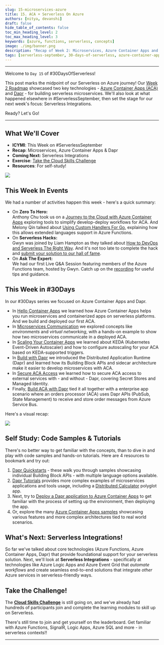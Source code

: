 ```yaml
---
slug: 15-microservices-azure
title: 15. ACA + Serverless On Azure
authors: [nitya, devanshi]
draft: false
hide_table_of_contents: false
toc_min_heading_level: 2
toc_max_heading_level: 3
keywords: [azure, functions, serverless, concepts]
image: ./img/banner.png
description: "Recap of Week 2: Microservices, Azure Container Apps and Dapr" 
tags: [serverless-september, 30-days-of-serverless, azure-container-apps, dapr]
---
```


<head>
  <meta name="twitter:url" 
    content="https://azure.github.io/Cloud-Native/blog/15-microservices-azure" />
  <meta name="twitter:title" 
    content="#30DaysOfServerless: Azure Functions Fundamentals" />
  <meta name="twitter:description" 
    content="#30DaysOfServerless: Azure Functions Fundamentals" />
  <meta name="twitter:image"
    content="https://azure.github.io/Cloud-Native/img/banners/post-kickoff.png" />
  <meta name="twitter:card" content="summary_large_image" />
  <meta name="twitter:creator" 
    content="@nitya" />
  <meta name="twitter:site" content="@AzureAdvocates" /> 
  <link rel="canonical" 
    href="https://azure.github.io/Cloud-Native/blog/15-microservices-azure" />
</head>

---

Welcome to `Day 15` of #30DaysOfServerless!

This post marks the midpoint of our Serverless on Azure journey! Our [Week 2 Roadmap](https://azure.github.io/Cloud-Native/serverless-september/30DaysOfServerless/) showcased two key technologies - [Azure Container Apps (ACA)](https://learn.microsoft.com/azure/container-apps/) and [Dapr](https://dapr.io) - for building serverless microservices. We'll also look at what happened elsewhere in #ServerlessSeptember, then set the stage for our next week's focus: Serverless Integrations.

Ready? Let's Go!

---

## What We'll Cover
 * **ICYMI**: This Week on #ServerlessSeptember
 * **Recap**: Microservices, Azure Container Apps & Dapr
 * **Coming Next:** Serverless Integrations
 * **Exercise**: [Take the Cloud Skills Challenge](https://docs.microsoft.com/learn/challenges?id=b950cd7a-d456-46ab-81ba-3bd1ad86dc1c&WT.mc_id=javascript-99907-ninarasi)
 * **Resources**: For self-study!

![](./img/banner.png)

## This Week In Events

We had a number of activities happen this week - here's a quick summary:
 * On **Zero To Hero:** <br/>Anthony Chu took us on a [Journey to the Cloud with Azure Container Apps](/blog/zero2hero-aca-04) exploring tools to simplify develop-deploy workflows for ACA. And Melony Qin talked about [Using Custom Handlers For Go](/blog/zero2hero-func-03), explaining how this allows extended languages support in Azure Functions.
 * On **Serverless Hacks:**  <br/>Gwyn was joined by Liam Hampton as they talked about [How to DevOps and Serverless The Right Way](https://www.youtube.com/watch?v=EcsAcm22GqI). And it's not too late to complete the hack and [submit your solution to our hall of fame](https://azure.github.io/Cloud-Native/serverless-september/ServerlessHacks/).
 * On **Ask The Expert:** <br/>We had our first Live Q&A Session featuring members of the Azure Functions team, hosted by Gwyn. Catch up on the [recording](https://www.youtube.com/watch?v=wB5Va1a-MeY) for useful tips and guidance.

## This Week in #30Days

In our #30Days series we focused on Azure Container Apps and Dapr.
 * In [Hello Container Apps](https://azure.github.io/Cloud-Native/blog/09-aca-fundamentals) we learned how Azure Container Apps helps you run microservices and containerized apps on serverless platforms. And we build and deployed our first ACA.
 * In [Microservices Communication](https://azure.github.io/Cloud-Native/blog/microservices-10) we explored concepts like _environments_ and _virtual networking_, with a hands-on example to show how two microservices communicate in a deployed ACA.
 * In [Scaling Your Container Apps](https://azure.github.io/Cloud-Native/blog/11-scaling-container-apps) we learned about KEDA (Kubernetes Event-Driven Autoscaler) and how to configure autoscaling for your ACA based on KEDA-supported triggers.
 * In [Build with Dapr](https://azure.github.io/Cloud-Native/blog/12-build-with-dapr) we introduced the Distributed Application Runtime (Dapr) and learned how its Building Block APIs and sidecar architecture make it easier to develop microservices with ACA.
 * In [Secure ACA Access](https://azure.github.io/Cloud-Native/blog/13-aca-managed-id) we learned how to secure ACA access to external services with - and without - Dapr, covering Secret Stores and Managed Identity.
 * Finally, [Build ACA with Dapr](https://azure.github.io/Cloud-Native/blog/14-dapr-aca-quickstart) tied it all together with a enterprise app scenario where an orders processor (ACA) uses Dapr APIs (PubSub, State Management) to receive and store order messages from Azure Service Bus.

Here's a visual recap:

![](./../../static/img/banners/roadmap-Week2.png)



## Self Study: Code Samples & Tutorials

There's no better way to get familiar with the concepts, than to dive in and play with code samples and hands-on tutorials. Here are 4 resources to bookmark and try out:
 1. [Dapr Quickstarts](https://docs.dapr.io/getting-started/quickstarts/) - these walk you through samples showcasing individual Building Block APIs - with multiple language options available.
 2. [Dapr Tutorials](https://docs.dapr.io/getting-started/tutorials/) provides more complex examples of microservices applications and tools usage, including a [Distributed Calculator](https://github.com/dapr/quickstarts/tree/master/tutorials/distributed-calculator) polyglot app.
 3. Next, try to [Deploy a Dapr application to Azure Container Apps](https://learn.microsoft.com/azure/container-apps/microservices-dapr?tabs=bash) to get familiar with the process of setting up the environment, then deploying the app.
 4. Or, explore the many [Azure Container Apps samples](https://learn.microsoft.com/azure/container-apps/samples?source=recommendations) showcasing various features and more complex architectures tied to real world scenarios.

## What's Next: Serverless Integrations!

So far we've talked about core technologies (Azure Functions, Azure Container Apps, Dapr) that provide foundational support for your serverless solution. Next, we'll look at **Serverless Integrations** - specifically at technologies like Azure Logic Apps and Azure Event Grid that _automate workflows_ and create seamless end-to-end solutions that integrate _other_ Azure services in serverless-friendly ways.

## Take the Challenge! 

The [**Cloud Skills Challenge**](https://docs.microsoft.com/learn/challenges?id=b950cd7a-d456-46ab-81ba-3bd1ad86dc1c&WT.mc_id=javascript-99907-ninarasi) is still going on, and we've already had hundreds of participants join and complete the learning modules to skill up on Serverless.

There's still time to join and get yourself on the leaderboard. Get familiar with Azure Functions, SignalR, Logic Apps, Azure SQL and more - in serverless contexts!! 


---
